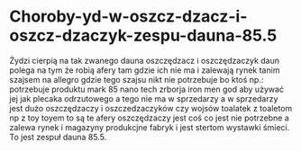 # Choroby-yd-w-oszcz-dzacz-i-oszcz-dzaczyk-zespu-dauna-85.5
Żydzi cierpią na tak zwanego dauna oszczędzacz i oszczędzaczyk daun polega na tym że robią afery tam gdzie ich nie ma i zalewają rynek tanim szajsem na allegro gdzie tego szajsu nikt nie potrzebuje bo ktoś np.: potrzebuje produktu mark 85 nano tech zrborja iron men god aby używać jej jak plecaka odrzutowego a tego nie ma w sprzedarzy a w sprzedarzy jest dużo oszczędzaczy i oszczedzaczyków czy wojsów toalatek z toaletom np z toy toyem to są te afery oszczędzaczy jest coś co jest nie potrzebne a zalewa rynek i magazyny produkcjne fabryk i jest stertom wystawki śmieci. To jest zespuł dauna 85.5.
